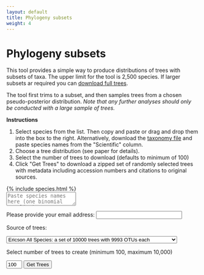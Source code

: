 ```yaml
---
layout: default
title: Phylogeny subsets
weight: 4
---
```


Phylogeny subsets
=================

This tool provides a simple way to produce distributions of trees with subsets
of taxa. The upper limit for the tool is 2,500 species. If larger subsets ar
required you can [download full trees](http://birdtree.org/archives/).

The tool first trims to a subset, and then samples trees from a chosen
pseudo-posterior distribution. *Note that any further analyses should only
be conducted with a large sample of trees.*

**Instructions**

1. Select species from the list. Then copy and paste or drag and drop
them into the box to the right. Alternatively, download the [taxonomy file](http://birdtree.org/bird-tree/BLIOCPhyloMasterTax.csv)
and paste species names from the "Scientific" column.  
2. Choose a tree distribution (see paper for details).  
3. Select the number of trees to download (defaults to minimum of 100)  
4. Click "Get Trees" to download a zipped set of randomly selected
trees with metadata including accession numbers and citations to original  
sources.  


<div class="speciesContainer">
  {% include species.html %}
</div>

<textarea class="selectedContainer" id="selected" placeholder="Paste species names here (one binomial per line)."></textarea>
  
    
    
    
Please provide your email address: <input type="text" name="email" id="email" size="25">
  
Source of trees:

<select name="treeset" id="treeset">
   <option selected="selected" value="4">Ericson All Species: a set of 10000 trees with 9993 OTUs each </option>
   <option value="2">Ericson Sequenced Species: a set of 10000 trees with 6670 OTUs each </option>
   <option value="3">Hackett All Species: a set of 10000 trees with 9993 OTUs each </option>
   <option value="5">Hackett Sequenced Species: a set of 10000 trees with 6670 OTUs each </option>
</select>

Select number of trees to create (minimum 100, maximum 10,000)  

<input id="treenum" type="text" size="2" value="100">
<button id="gettrees">Get Trees</button>
<img id="loading" src="/{{site.root}}/images/loading.gif" onload="$(this).toggle(false)" style="display: none;">


